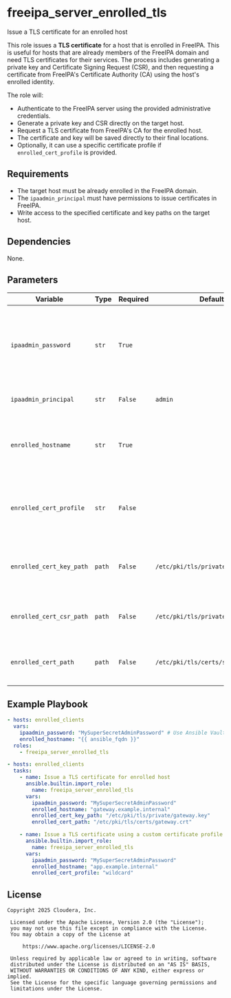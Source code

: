 # freeipa_server_enrolled_tls

Issue a TLS certificate for an enrolled host

This role issues a **TLS certificate** for a host that is enrolled in FreeIPA. This is useful for hosts that are already members of the FreeIPA domain and need TLS certificates for their services. The process includes generating a private key and Certificate Signing Request (CSR), and then requesting a certificate from FreeIPA's Certificate Authority (CA) using the host's enrolled identity.

The role will:

  * Authenticate to the FreeIPA server using the provided administrative credentials.
  * Generate a private key and CSR directly on the target host.
  * Request a TLS certificate from FreeIPA's CA for the enrolled host.
  * The certificate and key will be saved directly to their final locations.
  * Optionally, it can use a specific certificate profile if `enrolled_cert_profile` is provided.

## Requirements

  * The target host must be already enrolled in the FreeIPA domain.
  * The `ipaadmin_principal` must have permissions to issue certificates in FreeIPA.
  * Write access to the specified certificate and key paths on the target host.

## Dependencies

None.

## Parameters

| Variable | Type | Required | Default | Description |
| --- | --- | --- | --- | --- |
| `ipaadmin_password` | `str` | `True` | | **FreeIPA** admin password for authentication. This should be stored securely, for example, using Ansible Vault. |
| `ipaadmin_principal` | `str` | `False` | `admin` | **FreeIPA** admin principal for authentication. |
| `enrolled_hostname` | `str` | `True` | | The hostname for which the certificate will be issued. Must be an enrolled FreeIPA client. |
| `enrolled_cert_profile` | `str` | `False` | | The name of the certificate profile to use for issuing the certificate (e.g., `wildcard`). |
| `enrolled_cert_key_path` | `path` | `False` | `/etc/pki/tls/private/service.key` | The path on the target host to save the generated private key file. |
| `enrolled_cert_csr_path` | `path` | `False` | `/etc/pki/tls/private/service.csr` | The path on the target host to save the generated CSR file. |
| `enrolled_cert_path` | `path` | `False` | `/etc/pki/tls/certs/service.crt` | The path on the target host to save the issued TLS certificate. |

## Example Playbook

```yaml
- hosts: enrolled_clients
  vars:
    ipaadmin_password: "MySuperSecretAdminPassword" # Use Ansible Vault
    enrolled_hostname: "{{ ansible_fqdn }}"
  roles:
    - freeipa_server_enrolled_tls

- hosts: enrolled_clients
  tasks:
    - name: Issue a TLS certificate for enrolled host
      ansible.builtin.import_role:
        name: freeipa_server_enrolled_tls
      vars:
        ipaadmin_password: "MySuperSecretAdminPassword"
        enrolled_hostname: "gateway.example.internal"
        enrolled_cert_key_path: "/etc/pki/tls/private/gateway.key"
        enrolled_cert_path: "/etc/pki/tls/certs/gateway.crt"

    - name: Issue a TLS certificate using a custom certificate profile
      ansible.builtin.import_role:
        name: freeipa_server_enrolled_tls
      vars:
        ipaadmin_password: "MySuperSecretAdminPassword"
        enrolled_hostname: "app.example.internal"
        enrolled_cert_profile: "wildcard"
```

## License

```
Copyright 2025 Cloudera, Inc.

 Licensed under the Apache License, Version 2.0 (the "License");
 you may not use this file except in compliance with the License.
 You may obtain a copy of the License at

     https://www.apache.org/licenses/LICENSE-2.0

 Unless required by applicable law or agreed to in writing, software
 distributed under the License is distributed on an "AS IS" BASIS,
 WITHOUT WARRANTIES OR CONDITIONS OF ANY KIND, either express or implied.
 See the License for the specific language governing permissions and
 limitations under the License.
```
